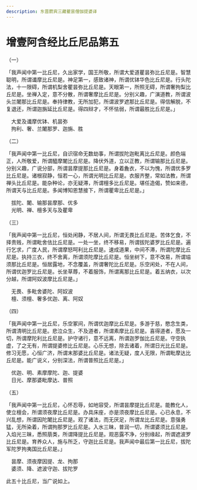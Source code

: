 ```yaml
---
description: 东晋罽宾三藏瞿昙僧伽提婆译
---
```


# 增壹阿含经比丘尼品第五

（一）

「我声闻中第一比丘尼，久出家学，国王所敬，所谓大爱道瞿昙弥比丘尼是。智慧聪明，所谓谶摩比丘尼是。神足第一，感致诸神，所谓优钵华色比丘尼是。行头陀法，十一限碍，所谓机梨舍瞿昙弥比丘尼是。天眼第一，所照无碍，所谓奢拘梨比丘尼是。坐禅入定，意不分散，所谓奢摩比丘尼是。分别义趣，广演道教，所谓波头兰闍那比丘尼是。奉持律教，无所加犯，所谓波罗遮那比丘尼是。得信解脱，不复退还，所谓迦旃延比丘尼是。得四辩才，不怀怯弱，所谓最胜比丘尼是。」

　大爱及谶摩优钵、机昙弥\
　拘利、奢、兰闍那罗、迦旃、胜

（二）

「我声闻中第一比丘尼，自识宿命无数劫事，所谓拔陀迦毗离比丘尼是。颜色端正，人所敬爱，所谓醯摩闍比丘尼是。降伏外道，立以正教，所谓输那比丘尼是。分别义趣，广说分部，所谓昙摩提那比丘尼是。身着麁衣，不以为愧，所谓优多罗比丘尼是。诸根寂静，恒若一心，所谓光明比丘尼是。衣服齐整，常如法教，所谓禅头比丘尼是。能杂种论，亦无疑滞，所谓檀多比丘尼是。堪任造偈，赞如来德，所谓天与比丘尼是。多闻博知恩慧接下，所谓瞿卑比丘尼是。」

　拔陀、闍、输那昙摩那、优多\
　光明、禅、檀多天与及瞿卑

（三）

「我声闻中第一比丘尼，恒处闲静，不居人间，所谓无畏比丘尼是。苦体乞食，不择贵贱，所谓毗舍佉比丘尼是。一处一坐，终不移易，所谓拔陀婆罗比丘尼是。遍行乞求，广度人民，所谓摩怒呵利比丘尼是。速成道果，中间不滞，所谓陀摩比丘尼是。执持三衣，终不舍离，所谓须陀摩比丘尼是。恒坐树下，意不改易，所谓珕须那比丘尼是。恒居露地，不念覆盖，所谓奢陀比丘尼是。乐空闲处，不在人间，所谓优迦罗比丘尼是。长坐草蓐，不着服饰，所谓离那比丘尼是。着五纳衣，以次分越，所谓阿奴波摩比丘尼是。」

　无畏、多毗舍婆陀、阿奴波\
　檀、须檀、奢多优迦、离、阿奴

（四）

「我声闻中第一比丘尼，乐空冢间，所谓优迦摩比丘尼是。多游于慈，愍念生类，所谓清明比丘尼是。悲泣众生，不及道者，所谓素摩比丘尼是。喜得道者，愿及一切，所谓摩陀利比丘尼是。护守诸行，意不远离，所谓迦罗伽比丘尼是。守空执虚，了之无有，所谓提婆修比丘尼是。心乐无想，除去诸着，所谓日光比丘尼是。修习无愿，心恒广济，所谓末那婆比丘尼是。诸法无疑，度人无限，所谓毗摩达比丘尼是。能广说义，分别深法，所谓普照比丘尼是。」

　优迦、明、素摩摩陀、迦、提婆\
　日光、摩那婆毗摩达、普照

（五）

「我声闻中第一比丘尼，心怀忍辱，如地容受，所谓昙摩提比丘尼是。能教化人，使立檀会，所谓须夜摩比丘尼是。办具床座，亦是须夜摩比丘尼是。心已永息，不兴乱想，所谓因陀闍比丘尼是。观了诸法，而无厌足，所谓龙比丘尼是。意强勇猛，无所染着，所谓拘那罗比丘尼是。入水三昧，普润一切，所谓婆须比丘尼是。入焰光三昧，悉照萠类，所谓降提比丘尼是。观恶露不净，分别缘起，所谓遮波罗比丘尼是。育养众人，施与所乏，守迦比丘尼是。我声闻中最后第一比丘尼，拔陀军陀罗拘夷国比丘尼是。」

　昙摩、须夜摩因提、龙、拘那\
　婆须、降、遮波守迦、拔陀罗

此五十比丘尼，当广说如上。
